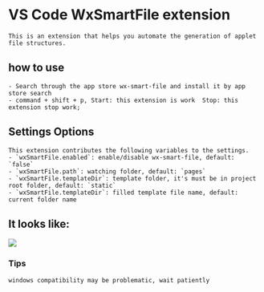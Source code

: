 # VS Code WxSmartFile extension

    This is an extension that helps you automate the generation of applet file structures.

## how to use

    - Search through the app store wx-smart-file and install it by app store search
    - command + shift + p, Start: this extension is work  Stop: this extension stop work;

## Settings Options

    This extension contributes the following variables to the settings.
    - `wxSmartFile.enabled`: enable/disable wx-smart-file, default: `false`
    - `wxSmartFile.path`: watching folder, default: `pages`
    - `wxSmartFile.templateDir`: template folder, it's must be in project root folder, default: `static`
    - `wxSmartFile.templateDir`: filled template file name, default: current folder name

## It looks like:

![](https://lc-vkpyiowl.cn-n1.lcfile.com/db15cc75c05eeb3773b2.gif)

### Tips

    windows compatibility may be problematic, wait patiently
